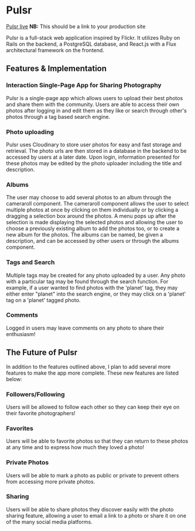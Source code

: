 # Pulsr

[Pulsr live][heroku] **NB:** This should be a link to your production site

[heroku]: http://pulsr.herokuapp.com

Pulsr is a full-stack web application inspired by Flickr.  It utilizes Ruby on Rails on the backend, a PostgreSQL database, and React.js with a Flux architectural framework on the frontend.  

## Features & Implementation

### Interaction Single-Page App for Sharing Photography

Pulsr is a single-page app which allows users to upload their best photos and share them with the community. Users are able
to access their own photos after logging in and edit them as they like or search through other's photos through a tag based
search engine.


### Photo uploading

  Pulsr uses Cloudinary to store user photos for easy and fast storage and retrieval.  The photo urls are then stored in a database in the backend to be accessed by users at a later date. Upon login, information presented for these photos may be edited by the photo uploader including the title and description. 

### Albums

  The user may choose to add several photos to an album through the cameraroll component.  The cameraroll component allows the user to select multiple photos at once by clicking on them individually or by clicking a dragging a selection box around the photos.  A menu pops up after the selection is made displaying the selected photos and allowing the user to choose a previously existing album to add the photos too, or to create a new album for the photos. The albums can be named, be given a description, and can be accessed by other users or through the albums component.


### Tags and Search

  Multiple tags may be created for any photo uploaded by a user.  Any photo with a particular tag may be found through the search function.  For example, if a user wanted to find photos with the 'planet' tag, they may either enter "planet" into the search engine, or they may click on a 'planet' tag on a 'planet' tagged photo.

### Comments

  Logged in users may leave comments on any photo to share their enthusiasm!

## The Future of Pulsr

  In addition to the features outlined above, I plan to add several more features to make the app more complete.  These new features are listed below:

### Followers/Following

  Users will be allowed to follow each other so they can keep their eye on their favorite photographers!

### Favorites

  Users will be able to favorite photos so that they can return to these photos at any time and to express how much they loved a photo!
  
### Private Photos
  
  Users will be able to mark a photo as public or private to prevent others from accessing more private photos.
  
### Sharing

  Users will be able to share photos they discover easily with the photo sharing feature, allowing a user to email a link to a photo or share it on one of the many social media platforms.
  
  
  
